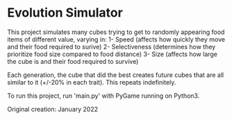 # Evolution Simulator

This project simulates many cubes trying to get to randomly appearing food items of different value, varying in:
  1- Speed (affects how quickly they move and their food required to surive)
  2- Selectiveness (determines how they prioritize food size compared to food distance)
  3- Size (affects how large the cube is and their food required to survive) 

Each generation, the cube that did the best creates future cubes that are all similar to it (+/-20% in each trait). This repeats indefinitely.

To run this project, run 'main.py' with PyGame running on Python3.

Original creation: January 2022
